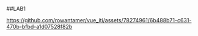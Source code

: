 ##LAB1

https://github.com/rowantamer/vue_iti/assets/78274961/6b488b71-c631-470b-bfbd-a1d07528f82b

